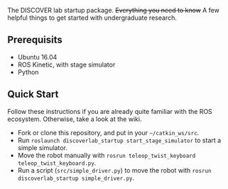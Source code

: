 The DISCOVER lab startup package. ~~Everything you need to know~~ A few helpful things to get started with undergraduate research.

## Prerequisits

- Ubuntu 16.04
- ROS Kinetic, with stage simulator
- Python

## Quick Start

Follow these instructions if you are already quite familiar with the ROS ecosystem. Otherwise, take a look at the wiki. 

- Fork or clone this repository, and put in your `~/catkin_ws/src`.
- Run `roslaunch discoverlab_startup start_stage_simulator` to start a simple simulator.
- Move the robot manually with `rosrun teleop_twist_keyboard teleop_twist_keyboard.py`.
- Run a script (`src/simple_driver.py`) to move the robot with `rosrun discoverlab_startup simple_driver.py`.

